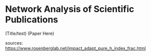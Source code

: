 # Network Analysis of Scientific Publications
(Title/test)
(Paper Here)



sources:
https://www.rosenberglab.net/impact_adapt_pure_h_index_frac.html

